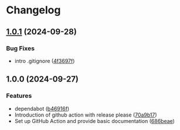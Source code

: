 # Changelog

## [1.0.1](https://github.com/devredops/cicd-build-push-action-on-gcp/compare/v1.0.0...v1.0.1) (2024-09-28)


### Bug Fixes

* intro .gitignore ([4f3697f](https://github.com/devredops/cicd-build-push-action-on-gcp/commit/4f3697fd2fcfb79520dee38ba97add5398665232))

## 1.0.0 (2024-09-27)


### Features

* dependabot ([b46916f](https://github.com/devredops/cicd-build-push-action-on-gcp/commit/b46916f7d55bde2eb3ec94aa9e11ddb911ed4ab4))
* Introduction of github action with release please ([70a9b17](https://github.com/devredops/cicd-build-push-action-on-gcp/commit/70a9b1747d5436081296fe1eb8c3f0507c734854))
* Set up GitHub Action and provide basic documentation ([686beae](https://github.com/devredops/cicd-build-push-action-on-gcp/commit/686beae87585fac005f6e03966698787c6b5d93b))
